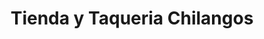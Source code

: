 ---
title: "Tienda y Taqueria Chilangos"
url: /indianapolis/tienda-y-taqueria-chilangos/
shop: supermarket
---